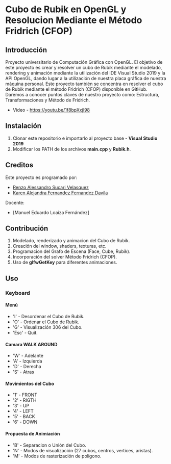 # Cubo de Rubik en OpenGL y Resolucion Mediante el Método Fridrich (CFOP)

## Introducción
Proyecto universitario de Computación Gráfica con OpenGL. El objetivo de este proyecto es crear y resolver un cubo de Rubik mediante el modelado, rendering y animación mediante la utilización del IDE Visual Studio 2019 y la API OpenGL, dando lugar a la utilización de nuestra placa gráfica de nuestra máquina personal. Este proyecto también se concentra en resolver el cubo de Rubik mediante el método Fridrich (CFOP) disponible en GitHub. Daremos a conocer puntos claves de nuestro proyecto como: Estructura, Transformaciones y Método de Fridrich.

- Video - https://youtu.be/1f8bpXxjI98

## Instalación
1. Clonar este repositorio e importarlo al proyecto base - **Visual Studio 2019**
2. Modificar los PATH de los archivos **main.cpp** y **Rubik.h**.

## Creditos 
Este proyecto es programado por:
* [Renzo Alessandro Sucari Velasquez](https://github.com/RenzoAlessandro)
* [Karen Alejandra Fernandez Fernandez Davila](https://github.com/RenzoAlessandro)

Docente: 
* [Manuel Eduardo Loaiza Fernández]

## Contribución
1. Modelado, renderizado y animacion del Cubo de Rubik.
2. Creación del window, shaders, texturas, etc.
3. Programacion del Grafo de Escena (Face, Cube, Rubik).
3. Incorporación del solver Método Fridrich (CFOP).
4. Uso de **glfwGetKey** para diferentes animaciones.

## Uso
### Keyboard
#### Menú
* 'I' - Desordenar el Cubo de Rubik.
* 'O' - Ordenar el Cubo de Rubik.
* 'G' - Visualización 306 del Cubo.
* 'Esc' - Quit.
#### Camara WALK AROUND
* 'W' - Adelante
* 'A' - Izquierda
* 'D' - Derecha
* 'S' - Atras
#### Movimientos del Cubo
* '1' - FRONT 
* '2' - RIGTH
* '3' - UP  
* '4' - LEFT 
* '5' - BACK 
* '6' - DOWN 
#### Propuesta de Animiación
* 'B' - Separacion o Unión del Cubo.
* 'N' - Modos de visualización (27 cubos, centros, vertices, aristas).
* 'M' - Modos de rasterización de poligono.
